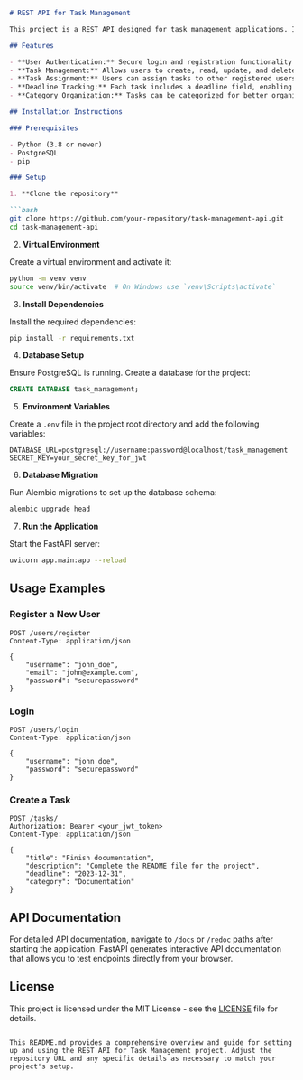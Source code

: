 ```markdown
# REST API for Task Management

This project is a REST API designed for task management applications. It is built with Python, using the FastAPI framework, and PostgreSQL as the database. SQLAlchemy is used as the ORM (Object-Relational Mapping) tool for database interactions, and JWT (JSON Web Tokens) for secure authentication. Database migrations are managed by Alembic.

## Features

- **User Authentication:** Secure login and registration functionality using JWT for authentication.
- **Task Management:** Allows users to create, read, update, and delete tasks.
- **Task Assignment:** Users can assign tasks to other registered users.
- **Deadline Tracking:** Each task includes a deadline field, enabling users to track due dates.
- **Category Organization:** Tasks can be categorized for better organization.

## Installation Instructions

### Prerequisites

- Python (3.8 or newer)
- PostgreSQL
- pip

### Setup

1. **Clone the repository**

```bash
git clone https://github.com/your-repository/task-management-api.git
cd task-management-api
```

2. **Virtual Environment**

Create a virtual environment and activate it:

```bash
python -m venv venv
source venv/bin/activate  # On Windows use `venv\Scripts\activate`
```

3. **Install Dependencies**

Install the required dependencies:

```bash
pip install -r requirements.txt
```

4. **Database Setup**

Ensure PostgreSQL is running. Create a database for the project:

```sql
CREATE DATABASE task_management;
```

5. **Environment Variables**

Create a `.env` file in the project root directory and add the following variables:

```env
DATABASE_URL=postgresql://username:password@localhost/task_management
SECRET_KEY=your_secret_key_for_jwt
```

6. **Database Migration**

Run Alembic migrations to set up the database schema:

```bash
alembic upgrade head
```

7. **Run the Application**

Start the FastAPI server:

```bash
uvicorn app.main:app --reload
```

## Usage Examples

### Register a New User

```http
POST /users/register
Content-Type: application/json

{
    "username": "john_doe",
    "email": "john@example.com",
    "password": "securepassword"
}
```

### Login

```http
POST /users/login
Content-Type: application/json

{
    "username": "john_doe",
    "password": "securepassword"
}
```

### Create a Task

```http
POST /tasks/
Authorization: Bearer <your_jwt_token>
Content-Type: application/json

{
    "title": "Finish documentation",
    "description": "Complete the README file for the project",
    "deadline": "2023-12-31",
    "category": "Documentation"
}
```

## API Documentation

For detailed API documentation, navigate to `/docs` or `/redoc` paths after starting the application. FastAPI generates interactive API documentation that allows you to test endpoints directly from your browser.

## License

This project is licensed under the MIT License - see the [LICENSE](LICENSE) file for details.

```

This README.md provides a comprehensive overview and guide for setting up and using the REST API for Task Management project. Adjust the repository URL and any specific details as necessary to match your project's setup.